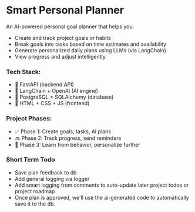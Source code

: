 # Smart Personal Planner

An AI-powered personal goal planner that helps you:
- Create and track project goals or habits
- Break goals into tasks based on time estimates and availability
- Generate personalized daily plans using LLMs (via LangChain)
- View progress and adjust intelligently

### Tech Stack:
- 🐍 FastAPI (backend API)
- 🧠 LangChain + OpenAI (AI engine)
- 🐘 PostgreSQL + SQLAlchemy (database)
- 🎨 HTML + CSS + JS (frontend)

### Project Phases:
- ✅ Phase 1: Create goals, tasks, AI plans
- 🔜 Phase 2: Track progress, send reminders
- 🔮 Phase 3: Learn from behavior, personalize further


### Short Term Todo
- Save plan feedback to db
- Add general logging via logger
- Add smart logging from comments to auto-update later project todos or project roadmap
- Once plan is approved, we'll use the ai-generated code to automatically save it to the db.

